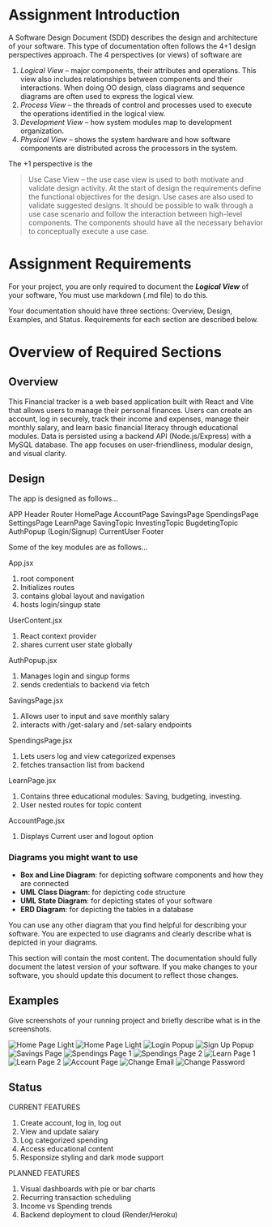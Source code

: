 # Assignment Introduction

A Software Design Document (SDD) describes the design and architecture of your software. This type of documentation often follows the 4+1 design perspectives approach. The 4 perspectives (or views) of software are

1. _Logical View_ – major components, their attributes and operations. This view also includes relationships between components and their interactions. When doing OO design, class diagrams and sequence diagrams are often used to express the logical view.
2. _Process View_ – the threads of control and processes used to execute the operations identified in the logical view.
3. _Development View_ – how system modules map to development organization.
4. _Physical View_ – shows the system hardware and how software components are distributed across the processors in the system.

The +1 perspective is the

> Use Case View – the use case view is used to both motivate and validate design activity. At the start of design the requirements define the functional objectives for the design. Use cases are also used to validate suggested designs. It should be possible to walk through a use case scenario and follow the interaction between high-level components. The components should have all the necessary behavior to conceptually execute a use case.

# Assignment Requirements

For your project, you are only required to document the **_Logical View_** of your software, You must use markdown (.md file) to do this.

Your documentation should have three sections: Overview, Design, Examples, and Status. Requirements for each section are described below.

# Overview of Required Sections

## Overview

This Financial tracker is a web based application built with React and Vite that allows users to manage their personal finances. Users can create an account, log in securely, track their income and expenses, manage their monthly salary, and learn basic financial literacy through educational modules. Data is persisted using a backend API (Node.js/Express) with a MySQL database. The app focuses on user-friendliness, modular design, and visual clarity.

## Design

The app is designed as follows...

APP
Header
Router
HomePage
AccountPage
SavingsPage
SpendingsPage
SettingsPage
LearnPage
SavingTopic
InvestingTopic
BugdetingTopic
AuthPopup (Login/Signup)
CurrentUser
Footer

Some of the key modules are as follows...

App.jsx

1. root component
2. Initializes routes
3. contains global layout and navigation
4. hosts login/singup state

UserContent.jsx

1. React context provider
2. shares current user state globally

AuthPopup.jsx

1. Manages login and singup forms
2. sends credentials to backend via fetch

SavingsPage.jsx

1. Allows user to input and save monthly salary
2. interacts with /get-salary and /set-salary endpoints

SpendingsPage.jsx

1. Lets users log and view categorized expenses
2. fetches transaction list from backend

LearnPage.jsx

1. Contains three educational modules: Saving, budgeting, investing.
2. User nested routes for topic content

AccountPage.jsx

1. Displays Current user and logout option

### Diagrams you might want to use

- **Box and Line Diagram**: for depicting software components and how they are connected
- **UML Class Diagram**: for depicting code structure
- **UML State Diagram**: for depicting states of your software
- **ERD Diagram**: for depicting the tables in a database

You can use any other diagram that you find helpful for describing your software. You are expected to use diagrams and clearly describe what is depicted in your diagrams.

This section will contain the most content. The documentation should fully document the latest version of your software. If you make changes to your software, you should update this document to reflect those changes.

## Examples

Give screenshots of your running project and briefly describe what is in the screenshots.

![Home Page Light](images/homePageLight.png)
![Home Page Light](images/homePageDark.png)
![Login Popup](images/login.png)
![Sign Up Popup](images/signup.png)
![Savings Page](images/savingsPage.png)
![Spendings Page 1](images/spendingsPage1.png)
![Spendings Page 2](images/spendingsPage2.png)
![Learn Page 1](images/learnPage1.png)
![Learn Page 2](images/learnPage2.png)
![Account Page](images/accountPage.png)
![Change Email](images/changeEmail.png)
![Change Password](images/changePassword.png)

## Status

CURRENT FEATURES

1. Create account, log in, log out
2. View and update salary
3. Log categorized spending
4. Access educational content
5. Responsize styling and dark mode support

PLANNED FEATURES

1. Visual dashboards with pie or bar charts
2. Recurring transaction scheduling
3. Income vs Spending trends
4. Backend deployment to cloud (Render/Heroku)
